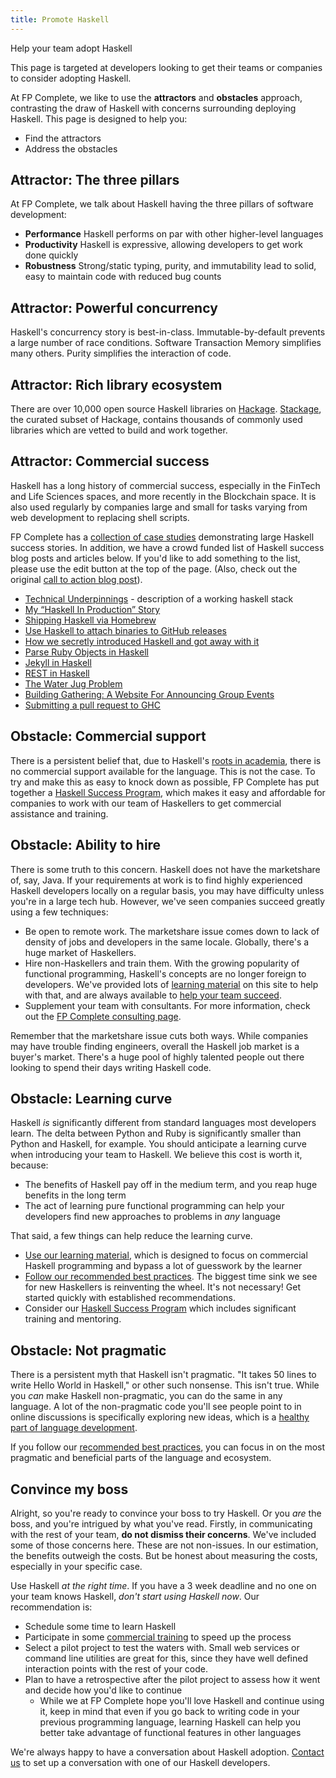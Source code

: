 ```yaml
---
title: Promote Haskell
---
```


<p class="lead">Help your team adopt Haskell</p>

This page is targeted at developers looking to get their teams or
companies to consider adopting Haskell.

At FP Complete, we like to use the **attractors** and **obstacles**
approach, contrasting the draw of Haskell with concerns surrounding
deploying Haskell. This page is designed to help you:

* Find the attractors
* Address the obstacles

## Attractor: The three pillars

At FP Complete, we talk about Haskell having the three pillars of software development:

* **Performance** Haskell performs on par with other higher-level languages
* **Productivity** Haskell is expressive, allowing developers to get work done quickly
* **Robustness** Strong/static typing, purity, and immutability lead to solid, easy to maintain code with reduced bug counts

## Attractor: Powerful concurrency

Haskell's concurrency story is best-in-class. Immutable-by-default
prevents a large number of race conditions. Software Transaction
Memory simplifies many others. Purity simplifies the interaction of
code.

## Attractor: Rich library ecosystem

There are over 10,000 open source Haskell libraries on
[Hackage](https://hackage.haskell.org). [Stackage](https://www.stackage.org),
the curated subset of Hackage, contains thousands of commonly used
libraries which are vetted to build and work together.

## Attractor: Commercial success

Haskell has a long history of commercial success, especially in the FinTech and Life Sciences spaces, and more recently in the Blockchain space. It is also used regularly by companies large and small for tasks varying from web development to replacing shell scripts.

FP Complete has a [collection of case
studies](https://www.fpcomplete.com/case-study) demonstrating large
Haskell success stories. In addition, we have a crowd funded list of
Haskell success blog posts and articles below. If you'd like to add
something to the list, please use the edit button at the top of the
page. (Also, check out the original [call to action blog
post](http://www.snoyman.com/blog/2017/04/haskell-success-stories)).

+ [Technical Underpinnings](http://blog.newbusinessmonitor.co.uk/posts/2017-04-25-technical-underpinnings.html) - description of a working haskell stack
+ [My “Haskell In Production” Story](https://medium.com/@djoyner/my-haskell-in-production-story-e48897ed54c)
+ [Shipping Haskell via Homebrew](http://chrispenner.ca/posts/homebrew-haskell)
+ [Use Haskell to attach binaries to GitHub releases](http://taylor.fausak.me/2016/05/09/add-files-to-github-releases/)
+ [How we secretly introduced Haskell and got away with it](https://tech.channable.com/posts/2017-02-24-how-we-secretly-introduced-haskell-and-got-away-with-it.html)
+ [Parse Ruby Objects in Haskell](https://filib.io/posts/2017-04-24-parse-ruby-objects-in-haskell.html)
+ [Jekyll in Haskell](https://github.com/2016rshah/heckle)
+ [REST in Haskell](https://mcksp.com/rest-api-in-haskell)
+ [The Water Jug Problem](http://clrnd.com.ar/posts/2017-04-21-the-water-jug-problem-in-hedgehog.html)
+ [Building Gathering: A Website For Announcing Group Events](https://gilmi.me/post/2017/04/25/building-gathering)
+ [Submitting a pull request to GHC](https://chris-martin.org/2017/phabricator-ghc-pull-request)

## Obstacle: Commercial support

There is a persistent belief that, due to Haskell's [roots in
academia](/philosophy), there is no commercial support available for
the language. This is not the case. To try and make this as easy to
knock down as possible, FP Complete has put together a [Haskell
Success Program](/success), which makes it easy and affordable for
companies to work with our team of Haskellers to get commercial
assistance and training.

## Obstacle: Ability to hire

There is some truth to this concern. Haskell does not have the
marketshare of, say, Java. If your requirements at work is to find
highly experienced Haskell developers locally on a regular basis, you
may have difficulty unless you're in a large tech hub. However, we've
seen companies succeed greatly using a few techniques:

* Be open to remote work. The marketshare issue comes down to lack of
  density of jobs and developers in the same locale. Globally, there's
  a huge market of Haskellers.
* Hire non-Haskellers and train them. With the growing popularity of
  functional programming, Haskell's concepts are no longer foreign to
  developers. We've provided lots of [learning material](/learn) on
  this site to help with that, and are always available to [help your
  team succeed](/success).
* Supplement your team with consultants. For more information, check
  out the [FP Complete consulting
  page](https://www.fpcomplete.com/consulting).

Remember that the marketshare issue cuts both ways. While companies
may have trouble finding engineers, overall the Haskell job market is
a buyer's market. There's a huge pool of highly talented people out
there looking to spend their days writing Haskell code.

## Obstacle: Learning curve

Haskell _is_ significantly different from standard languages most
developers learn. The delta between Python and Ruby is significantly
smaller than Python and Haskell, for example. You should anticipate a
learning curve when introducing your team to Haskell. We believe this
cost is worth it, because:

* The benefits of Haskell pay off in the medium term, and you reap
  huge benefits in the long term
* The act of learning pure functional programming can help your
  developers find new approaches to problems in _any_ language

That said, a few things can help reduce the learning curve.

* [Use our learning material](/learn), which is designed to focus on
  commercial Haskell programming and bypass a lot of guesswork by the
  learner
* [Follow our recommended best
  practices](/tutorial/best-practices). The biggest time sink we see
  for new Haskellers is reinventing the wheel. It's not necessary! Get
  started quickly with established recommendations.
* Consider our [Haskell Success Program](/success) which includes
  significant training and mentoring.

## Obstacle: Not pragmatic

There is a persistent myth that Haskell isn't pragmatic. "It takes 50
lines to write Hello World in Haskell," or other such nonsense. This
isn't true. While you _can_ make Haskell non-pragmatic, you can do the
same in any language. A lot of the non-pragmatic code you'll see
people point to in online discussions is specifically exploring new
ideas, which is a [healthy part of language development](/philosophy).

If you follow our [recommended best
practices](/tutorial/best-practices), you can focus in on the most
pragmatic and beneficial parts of the language and ecosystem.

## Convince my boss

Alright, so you're ready to convince your boss to try Haskell. Or you
_are_ the boss, and you're intrigued by what you've read. Firstly, in
communicating with the rest of your team, **do not dismiss their
concerns**. We've included some of those concerns here. These are not
non-issues. In our estimation, the benefits outweigh the costs. But be
honest about measuring the costs, especially in your specific case.

Use Haskell _at the right time_. If you have a 3 week deadline and no
one on your team knows Haskell, _don't start using Haskell now_. Our
recommendation is:

* Schedule some time to learn Haskell
* Participate in some [commercial training](/success) to speed up the process
* Select a pilot project to test the waters with. Small web services
  or command line utilities are great for this, since they have well
  defined interaction points with the rest of your code.
* Plan to have a retrospective after the pilot project to assess how
  it went and decide how you'd like to continue
    * While we at FP Complete hope you'll love Haskell and continue
      using it, keep in mind that even if you go back to writing code
      in your previous programming language, learning Haskell can help
      you better take advantage of functional features in other
      languages

We're always happy to have a conversation about Haskell
adoption. [Contact us](https://www.fpcomplete.com/contact-us) to set
up a conversation with one of our Haskell developers.
